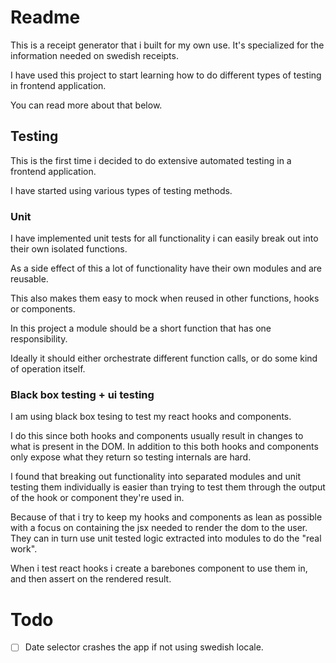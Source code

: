 # Readme

This is a receipt generator that i built for my own use.
It's specialized for the information needed on swedish receipts.

I have used this project to start learning how to do different types of testing in frontend application.

You can read more about that below.

## Testing

This is the first time i decided to do extensive automated testing in a frontend application.

I have started using various types of testing methods.

### Unit

I have implemented unit tests for all functionality i can easily break out into their own isolated functions.

As a side effect of this a lot of functionality have their own modules and are reusable.

This also makes them easy to mock when reused in other functions, hooks or components.

In this project a module should be a short function that has one responsibility.

Ideally it should either orchestrate different function calls, or do some kind of operation itself.

### Black box testing + ui testing

I am using black box tesing to test my react hooks and components.

I do this since both hooks and components usually result in changes to what is present in the DOM.
In addition to this both hooks and components only expose what they return so testing internals are hard.

I found that breaking out functionality into separated modules and unit testing them individually is easier than trying to test them through the output of the hook or component they're used in.

Because of that i try to keep my hooks and components as lean as possible with a focus on containing the jsx needed to render the dom to the user.
They can in turn use unit tested logic extracted into modules to do the "real work".

When i test react hooks i create a barebones component to use them in, and then assert on the rendered result.

# Todo

- [ ] Date selector crashes the app if not using swedish locale.

